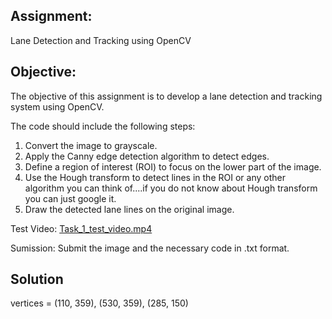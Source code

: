 
## Assignment: 
Lane Detection and Tracking using OpenCV
## Objective:
The objective of this assignment is to develop a lane detection and tracking system using OpenCV.


The code should include the following steps:
1. Convert the image to grayscale.
2. Apply the Canny edge detection algorithm to detect edges.
3. Define a region of interest (ROI) to focus on the lower part of the image.
4. Use the Hough transform to detect lines in the ROI or any other algorithm you can think of....if you do not know about Hough transform you can just google it.
5. Draw the detected lane lines on the original image.




Test Video: 
[Task_1_test_video.mp4](https://iitgoffice-my.sharepoint.com/:v:/g/personal/roboclub_iitg_ac_in/EeHNub2rJW5Dufq04Y7MEpUBYtJfiFyKTnT_4qgrhJ4O1w?e=DfQDxc)




Sumission:
Submit the image and the necessary code in .txt format.


## Solution

vertices = (110, 359), (530, 359), (285, 150)